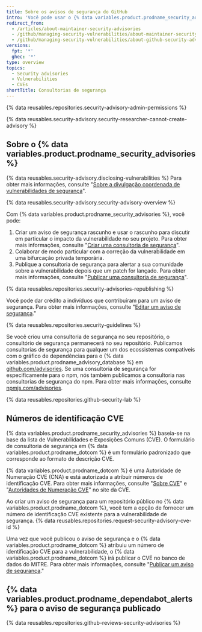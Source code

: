 ```yaml
---
title: Sobre os avisos de segurança do GitHub
intro: 'Você pode usar o {% data variables.product.prodname_security_advisories %} para discutir, corrigir e publicar informações sobre vulnerabilidades de segurança no seu repositório.'
redirect_from:
  - /articles/about-maintainer-security-advisories
  - /github/managing-security-vulnerabilities/about-maintainer-security-advisories
  - /github/managing-security-vulnerabilities/about-github-security-advisories
versions:
  fpt: '*'
  ghec: '*'
type: overview
topics:
  - Security advisories
  - Vulnerabilities
  - CVEs
shortTitle: Consultorias de segurança
---
```


{% data reusables.repositories.security-advisory-admin-permissions %}

{% data reusables.security-advisory.security-researcher-cannot-create-advisory %}

## Sobre o {% data variables.product.prodname_security_advisories %}

{% data reusables.security-advisory.disclosing-vulnerabilities %} Para obter mais informações, consulte "[Sobre a divulgação coordenada de vulnerabilidades de segurança](/code-security/security-advisories/about-coordinated-disclosure-of-security-vulnerabilities)".

{% data reusables.security-advisory.security-advisory-overview %}

Com {% data variables.product.prodname_security_advisories %}, você pode:

1. Criar um aviso de segurança rascunho e usar o rascunho para discutir em particular o impacto da vulnerabilidade no seu projeto. Para obter mais informações, consulte "[Criar uma consultoria de segurança](/github/managing-security-vulnerabilities/creating-a-security-advisory)".
2. Colaborar de modo particular com a correção da vulnerabilidade em uma bifurcação privada temporária.
3. Publique a consultoria de segurança para alertar a sua comunidade sobre a vulnerabilidade depois que um patch for lançado. Para obter mais informações, consulte "[Publicar uma consultoria de segurança](/github/managing-security-vulnerabilities/publishing-a-security-advisory)".

{% data reusables.repositories.security-advisories-republishing %}

Você pode dar crédito a indivíduos que contribuíram para um aviso de segurança. Para obter mais informações, consulte "[Editar um aviso de segurança](/github/managing-security-vulnerabilities/editing-a-security-advisory#about-credits-for-security-advisories)."

{% data reusables.repositories.security-guidelines %}

Se você criou uma consultoria de segurança no seu repositório, o consultório de segurança permanecerá no seu repositório. Publicamos consultorias de segurança para qualquer um dos ecossistemas compatíveis com o gráfico de dependências para o {% data variables.product.prodname_advisory_database %} em [github.com/advisories](https://github.com/advisories). Se uma consultoria de segurança for especificamente para o npm, nós também publicamos a consultoria nas consultorias de segurança do npm. Para obter mais informações, consulte [npmjs.com/advisories](https://www.npmjs.com/advisories).

{% data reusables.repositories.github-security-lab %}

## Números de identificação CVE

{% data variables.product.prodname_security_advisories %} baseia-se na base da lista de Vulnerabilidades e Exposições Comuns (CVE). O formulário de consultoria de segurança em {% data variables.product.prodname_dotcom %} é um formulário padronizado que corresponde ao formato de descrição CVE.

{% data variables.product.prodname_dotcom %} é uma Autoridade de Numeração CVE (CNA) e está autorizada a atribuir números de identificação CVE. Para obter mais informações, consulte "[Sobre CVE](https://cve.mitre.org/about/index.html)" e "[Autoridades de Numeração CVE](https://cve.mitre.org/cve/cna.html)" no site da CVE.

Ao criar um aviso de segurança para um repositório público no {% data variables.product.prodname_dotcom %}, você tem a opção de fornecer um número de identificação CVE existente para a vulnerabilidade de segurança. {% data reusables.repositories.request-security-advisory-cve-id %}

Uma vez que você publicou o aviso de segurança e o {% data variables.product.prodname_dotcom %} atribuiu um número de identificação CVE para a vulnerabilidade, o {% data variables.product.prodname_dotcom %} irá publicar o CVE no banco de dados do MITRE. Para obter mais informações, consulte "[Publicar um aviso de segurança](/github/managing-security-vulnerabilities/publishing-a-security-advisory#requesting-a-cve-identification-number)."

## {% data variables.product.prodname_dependabot_alerts %} para o aviso de segurança publicado

{% data reusables.repositories.github-reviews-security-advisories %}
